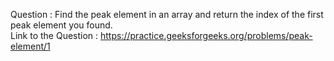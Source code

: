 Question : Find the peak element in an array and return the index of the first peak element you found.
<br>
Link to the Question : https://practice.geeksforgeeks.org/problems/peak-element/1